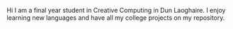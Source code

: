 Hi I am a final year student in Creative Computing in Dun Laoghaire. I enjoy learning new languages and have all my college projects on my repository.
